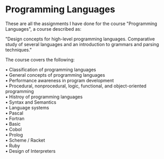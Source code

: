 # Programming Languages  

These are all the assignments I have done for the course "Programming Languages", a course described as:  
  
 "Design concepts for high-level programming languages. Comparative study of several languages and an introduction to grammars and parsing techniques."  
  
  
The course covers the following:
  
• Classification of programming languages  
• General concepts of programming languages  
• Performance awareness in program development  
• Procedural, nonprocedural, logic, functional, and object-oriented programming  
• Histroy of programming languages  
• Syntax and Semantics  
• Language systems  
• Pascal  
• Fortran  
• Basic  
• Cobol  
• Prolog  
• Scheme / Racket  
• Ruby  
• Design of Interpreters  
